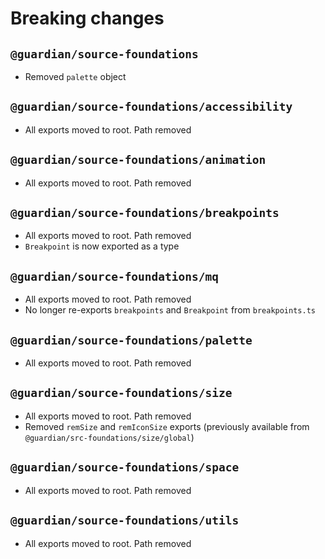 # Breaking changes

## `@guardian/source-foundations`

-   Removed `palette` object

## `@guardian/source-foundations/accessibility`

-   All exports moved to root. Path removed

## `@guardian/source-foundations/animation`

-   All exports moved to root. Path removed

## `@guardian/source-foundations/breakpoints`

-   All exports moved to root. Path removed
-   `Breakpoint` is now exported as a type

## `@guardian/source-foundations/mq`

-   All exports moved to root. Path removed
-   No longer re-exports `breakpoints` and `Breakpoint` from `breakpoints.ts`

## `@guardian/source-foundations/palette`

-   All exports moved to root. Path removed

## `@guardian/source-foundations/size`

-   All exports moved to root. Path removed
-   Removed `remSize` and `remIconSize` exports (previously available from `@guardian/src-foundations/size/global`)

## `@guardian/source-foundations/space`

-   All exports moved to root. Path removed

## `@guardian/source-foundations/utils`

-   All exports moved to root. Path removed
